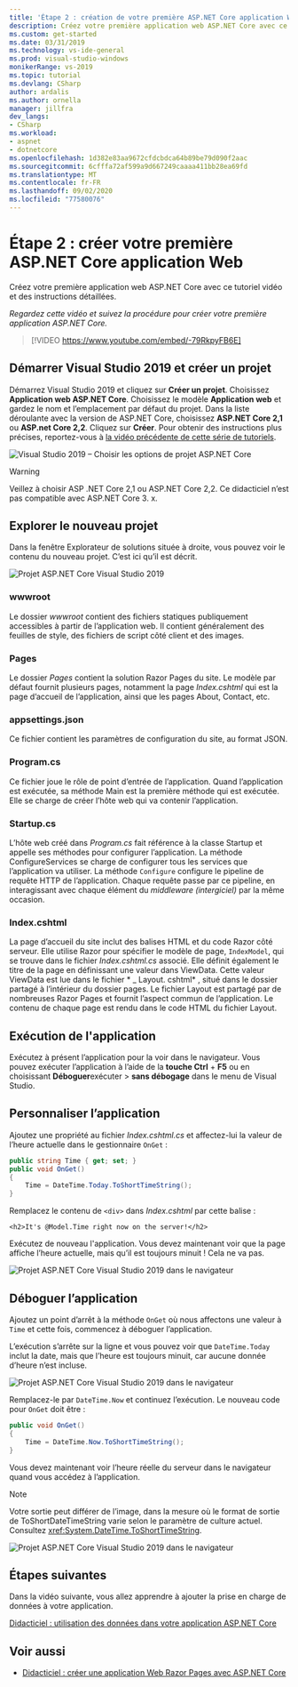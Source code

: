 ```yaml
---
title: 'Étape 2 : création de votre première ASP.NET Core application Web'
description: Créez votre première application web ASP.NET Core avec ce tutoriel vidéo et des instructions détaillées.
ms.custom: get-started
ms.date: 03/31/2019
ms.technology: vs-ide-general
ms.prod: visual-studio-windows
monikerRange: vs-2019
ms.topic: tutorial
ms.devlang: CSharp
author: ardalis
ms.author: ornella
manager: jillfra
dev_langs:
- CSharp
ms.workload:
- aspnet
- dotnetcore
ms.openlocfilehash: 1d382e83aa9672cfdcbdca64b89be79d090f2aac
ms.sourcegitcommit: 6cfffa72af599a9d667249caaaa411bb28ea69fd
ms.translationtype: MT
ms.contentlocale: fr-FR
ms.lasthandoff: 09/02/2020
ms.locfileid: "77580076"
---
```

# <a name="step-2-create-your-first-aspnet-core-web-app"></a>Étape 2 : créer votre première ASP.NET Core application Web

Créez votre première application web ASP.NET Core avec ce tutoriel vidéo et des instructions détaillées.

_Regardez cette vidéo et suivez la procédure pour créer votre première application ASP.NET Core._

> [!VIDEO https://www.youtube.com/embed/-79RkpyFB6E]

## <a name="start-visual-studio-2019-and-create-a-new-project"></a>Démarrer Visual Studio 2019 et créer un projet

Démarrez Visual Studio 2019 et cliquez sur **Créer un projet**. Choisissez **Application web ASP.NET Core**. Choisissez le modèle **Application web** et gardez le nom et l’emplacement par défaut du projet. Dans la liste déroulante avec la version de ASP.NET Core, choisissez **ASP.NET Core 2,1** ou **ASP.net Core 2,2**. Cliquez sur **Créer**. Pour obtenir des instructions plus précises, reportez-vous à [la vidéo précédente de cette série de tutoriels](tutorial-aspnet-core-ef-step-01.md).

![Visual Studio 2019 – Choisir les options de projet ASP.NET Core](media/vs-2019/vs2019-choose-aspnetcore-project.png)

> [!WARNING]
> Veillez à choisir ASP .NET Core 2,1 ou ASP.NET Core 2,2. Ce didacticiel n’est pas compatible avec ASP.NET Core 3. x.

## <a name="explore-the-new-project"></a>Explorer le nouveau projet

Dans la fenêtre Explorateur de solutions située à droite, vous pouvez voir le contenu du nouveau projet. C’est ici qu’il est décrit.

![Projet ASP.NET Core Visual Studio 2019](media/vs-2019/vs2019-solution-explorer.png)

### <a name="wwwroot"></a>wwwroot

Le dossier *wwwroot* contient des fichiers statiques publiquement accessibles à partir de l’application web. Il contient généralement des feuilles de style, des fichiers de script côté client et des images.

### <a name="pages"></a>Pages

Le dossier *Pages* contient la solution Razor Pages du site. Le modèle par défaut fournit plusieurs pages, notamment la page *Index.cshtml* qui est la page d’accueil de l’application, ainsi que les pages About, Contact, etc.

### <a name="appsettingsjson"></a>appsettings.json

Ce fichier contient les paramètres de configuration du site, au format JSON.

### <a name="programcs"></a>Program.cs

Ce fichier joue le rôle de point d’entrée de l’application. Quand l’application est exécutée, sa méthode Main est la première méthode qui est exécutée. Elle se charge de créer l’hôte web qui va contenir l’application.

### <a name="startupcs"></a>Startup.cs

L’hôte web créé dans *Program.cs* fait référence à la classe Startup et appelle ses méthodes pour configurer l’application. La méthode ConfigureServices se charge de configurer tous les services que l’application va utiliser. La méthode `Configure` configure le pipeline de requête HTTP de l’application. Chaque requête passe par ce pipeline, en interagissant avec chaque élément du *middleware (intergiciel)* par la même occasion.

### <a name="indexcshtml"></a>Index.cshtml

La page d’accueil du site inclut des balises HTML et du code Razor côté serveur. Elle utilise Razor pour spécifier le modèle de page, `IndexModel`, qui se trouve dans le fichier *Index.cshtml.cs* associé. Elle définit également le titre de la page en définissant une valeur dans ViewData. Cette valeur ViewData est lue dans le fichier * \_ Layout. cshtml* , situé dans le dossier partagé à l’intérieur du dossier pages. Le fichier Layout est partagé par de nombreuses Razor Pages et fournit l’aspect commun de l’application. Le contenu de chaque page est rendu dans le code HTML du fichier Layout.

## <a name="run-the-application"></a>Exécution de l'application

Exécutez à présent l’application pour la voir dans le navigateur. Vous pouvez exécuter l’application à l’aide de la **touche Ctrl** + **F5** ou en choisissant **Déboguer**exécuter  >  **sans débogage** dans le menu de Visual Studio.

## <a name="customize-the-application"></a>Personnaliser l’application

Ajoutez une propriété au fichier *Index.cshtml.cs* et affectez-lui la valeur de l’heure actuelle dans le gestionnaire `OnGet` :

```csharp
public string Time { get; set; }
public void OnGet()
{
    Time = DateTime.Today.ToShortTimeString();
}
```

Remplacez le contenu de `<div>` dans *Index.cshtml* par cette balise :

```cshtml
<h2>It's @Model.Time right now on the server!</h2>
```

Exécutez de nouveau l'application. Vous devez maintenant voir que la page affiche l’heure actuelle, mais qu’il est toujours minuit ! Cela ne va pas.

![Projet ASP.NET Core Visual Studio 2019 dans le navigateur](media/vs-2019/vs2019-app-in-browser.png)

## <a name="debug-the-application"></a>Déboguer l’application

Ajoutez un point d’arrêt à la méthode `OnGet` où nous affectons une valeur à `Time` et cette fois, commencez à déboguer l’application.

L’exécution s’arrête sur la ligne et vous pouvez voir que `DateTime.Today` inclut la date, mais que l’heure est toujours minuit, car aucune donnée d’heure n’est incluse. 

![Projet ASP.NET Core Visual Studio 2019 dans le navigateur](media/vs-2019/vs2019-breakpoint.png)

Remplacez-le par `DateTime.Now` et continuez l’exécution. Le nouveau code pour `OnGet` doit être :

```csharp
public void OnGet()
{
    Time = DateTime.Now.ToShortTimeString();
}
```

Vous devez maintenant voir l’heure réelle du serveur dans le navigateur quand vous accédez à l’application.

> [!NOTE]
> Votre sortie peut différer de l’image, dans la mesure où le format de sortie de ToShortDateTimeString varie selon le paramètre de culture actuel. Consultez <xref:System.DateTime.ToShortTimeString>.

![Projet ASP.NET Core Visual Studio 2019 dans le navigateur](media/vs-2019/vs2019-app-fixed-in-browser.png)

## <a name="next-steps"></a>Étapes suivantes

Dans la vidéo suivante, vous allez apprendre à ajouter la prise en charge de données à votre application.

[Didacticiel : utilisation des données dans votre application ASP.NET Core](tutorial-aspnet-core-ef-step-03.md)

## <a name="see-also"></a>Voir aussi

- [Didacticiel : créer une application Web Razor Pages avec ASP.NET Core](/aspnet/core/tutorials/razor-pages/?view=aspnetcore-2.1)
